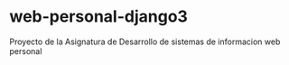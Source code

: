 # web-personal-django3
Proyecto de la Asignatura de Desarrollo de sistemas de informacion web personal
